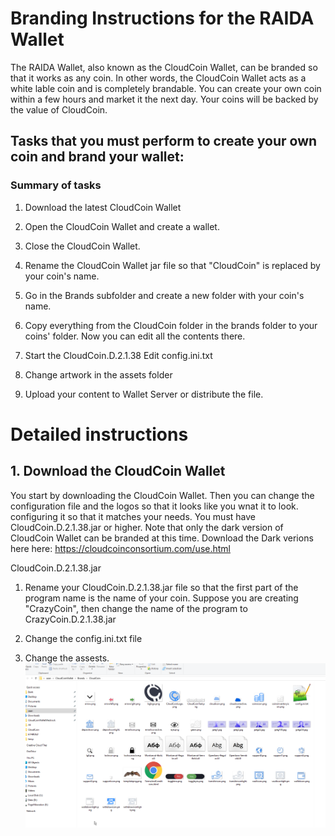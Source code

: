 # Branding Instructions for the RAIDA Wallet

The RAIDA Wallet, also known as the CloudCoin Wallet, can be branded so that 
it works as any coin. In other words, the CloudCoin Wallet acts as a white lable coin and is completely brandable. 
You can create your own coin within a few hours and market it the next day. Your coins will be backed by the 
value of CloudCoin. 

## Tasks that you must perform to create your own coin and brand your wallet:

### Summary of tasks

1. Download the latest CloudCoin Wallet

2. Open the CloudCoin Wallet and create a wallet. 

3. Close the CloudCoin Wallet. 

4. Rename the CloudCoin Wallet jar file so that "CloudCoin" is replaced by your coin's name.

5. Go in the Brands subfolder and create a new folder with your coin's name. 

6. Copy everything from the CloudCoin folder in the brands folder to your coins' folder. Now you can edit all the contents there. 

6. Start the CloudCoin.D.2.1.38 Edit config.ini.txt

3. Change artwork in the assets folder

4. Upload your content to Wallet Server or distribute the file. 

# Detailed instructions

## 1. Download the CloudCoin Wallet
You start by downloading the CloudCoin Wallet. Then you can change the configuration file and the logos so that it looks like you wnat it to look. 
configuring it so that it matches your needs. 
You must have CloudCoin.D.2.1.38.jar or higher. Note that only the dark version 
of CloudCoin Wallet can be branded at this time. Download the Dark verions here here: https://cloudcoinconsortium.com/use.html

 CloudCoin.D.2.1.38.jar

1. Rename your CloudCoin.D.2.1.38.jar file so that the first part of the program name is the name of your coin. 
Suppose you are creating "CrazyCoin", then change the name of the program to CrazyCoin.D.2.1.38.jar

2. Change the config.ini.txt file
2. Change the assests. 
![github-large](default.png)

